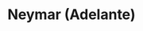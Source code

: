 ---
title: Neymar (Adelante)
category: 0_recientes
designSlug: 159-neymar-cabezota-adelante
image: '/products/cabezotas/neymar/principal.jpg'
imageHover: '/products/cabezotas/neymar/normal.jpg'
prendas: [
    
    {   
        title: 'Remera',
        slug: 'remera',          
        image: '/products/cabezotas/neymar/normal.jpg',
        price: 'remerasPrecio',
        talles: 'remerasTalles'
    },
    {
        title: 'Remera Oversize',
        slug: 'remera-oversize',
        image: '/products/cabezotas/neymar/oversize.jpg',
        price: 'oversizePrecio',
        talles: 'oversizeTalles'
    },
    {
        title: 'Musculosa M',
        slug: 'musculosa-mujer',
        image: '/products/cabezotas/neymar/musculosa.jpg',
        price: 'musculosaPrecio',
        talles: 'musculosasMujerTalles'
    },
     {
        title: 'Musculosa H',
        slug: 'musculoso',
        image: '/products/cabezotas/neymar/musculoso.jpg',
        price: 'musculosaPrecio',
        talles: 'musculosasHombreTalles'
    },
    {
        title: 'Pupera Oversize',
        slug: 'pupera-oversize',
        image: '/products/cabezotas/neymar/pupera.jpg',
        price: 'remerasPrecio',
        talles: 'oversizePuperasTalles'
    },
     {
         title: 'Buzo',
         slug: 'buzo',
         image: '/products/cabezotas/neymar/buzo.jpg',
         price: buzosPrecio,
        talles: 'BuzosTalles'
     },
]
---